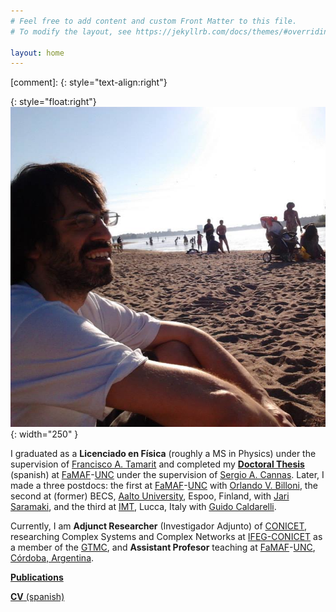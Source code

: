```yaml
---
# Feel free to add content and custom Front Matter to this file.
# To modify the layout, see https://jekyllrb.com/docs/themes/#overriding-theme-defaults

layout: home
---
```


[comment]: {: style="text-align:right"}

{: style="float:right"}
![photo-myself](/assets/foto-playa.png){: width="250" }

I graduated as a **Licenciado en Física** (roughly a MS in Physics) under the supervision of [Francisco A. Tamarit][Tamarit] and completed my [**Doctoral Thesis**][Thesis] (spanish) at [FaMAF][FaMAF]-[UNC][UNC] under the supervision of [Sergio A. Cannas][Cannas]. Later, I made a three postdocs: the first at [FaMAF][FaMAF]-[UNC][UNC] with [Orlando V. Billoni][Billoni], the second at (former) BECS, [Aalto University][Aalto], Espoo, Finland, with [Jari Saramaki][Saramki], and the third at [IMT][IMT], Lucca, Italy with [Guido Caldarelli][Caldarelli].
 
Currently, I am **Adjunct Researcher** (Investigador Adjunto) of [CONICET][CONICET], researching Complex Systems and Complex Networks at [IFEG-CONICET][IFEG-CONICET] as a member of the [GTMC][GTMC], and **Assistant Profesor** teaching at [FaMAF][FaMAF]-[UNC][UNC], [Córdoba, Argentina][Cordoba-Argentina].
 
[**Publications**][Publications]

[**CV** (spanish)][CV-spanish]

[CV-english]: ...

[old-site]: https://juanperotti.blogspot.com/
[CONICET]: https://www.conicet.gov.ar/
[GTMC]: http://gtmc.famaf.unc.edu.ar/
[IFEG-CONICET]: https://www.famaf.unc.edu.ar/investigaci%C3%B3n/centros-de-investigaci%C3%B3n/instituto-de-fisica-enrique-gaviola/
[FaMAF]: https://www.famaf.unc.edu.ar/
[UNC]: https://www.unc.edu.ar/
[Cordoba-Argentina]: https://en.wikipedia.org/wiki/C%C3%B3rdoba,_Argentina
[Tamarit]: https://www.famaf.unc.edu.ar/~ftamarit/
[Cannas]: https://www.famaf.unc.edu.ar/~cannas/
[Thesis]: https://drive.google.com/file/d/0BwUyGXqAAw2aNGQyOWIxYTYtNjk5Mi00MmYzLTk3YTUtNjJkYjM2NTc4ZmNm/view?usp=sharing&resourcekey=0-V7J9hi2AD9YVlk66Z05-TA
[Billoni]: https://www.famaf.unc.edu.ar/~billoni/
[Saramki]: https://jarisaramaki.fi/
[Caldarelli]: http://www.guidocaldarelli.com/
[Aalto]: https://www.aalto.fi/en
[IMT]: https://www.imtlucca.it/
[Publications]: https://scholar.google.com/citations?user=ecf23cwAAAAJ&hl=en
[CV-spanish]: https://drive.google.com/file/d/1m4qvpSYleXSRrcciNsMQgdU5koZ3yc5R/view?usp=sharing
[CV-english]: ...
